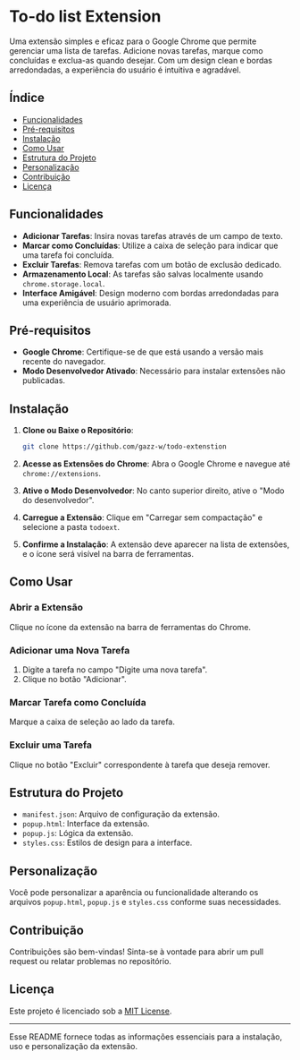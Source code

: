# To-do list Extension

Uma extensão simples e eficaz para o Google Chrome que permite gerenciar uma lista de tarefas. Adicione novas tarefas, marque como concluídas e exclua-as quando desejar. Com um design clean e bordas arredondadas, a experiência do usuário é intuitiva e agradável.

## Índice
- [Funcionalidades](#funcionalidades)
- [Pré-requisitos](#pré-requisitos)
- [Instalação](#instalação)
- [Como Usar](#como-usar)
- [Estrutura do Projeto](#estrutura-do-projeto)
- [Personalização](#personalização)
- [Contribuição](#contribuição)
- [Licença](#licença)

## Funcionalidades
- **Adicionar Tarefas**: Insira novas tarefas através de um campo de texto.
- **Marcar como Concluídas**: Utilize a caixa de seleção para indicar que uma tarefa foi concluída.
- **Excluir Tarefas**: Remova tarefas com um botão de exclusão dedicado.
- **Armazenamento Local**: As tarefas são salvas localmente usando `chrome.storage.local`.
- **Interface Amigável**: Design moderno com bordas arredondadas para uma experiência de usuário aprimorada.

## Pré-requisitos
- **Google Chrome**: Certifique-se de que está usando a versão mais recente do navegador.
- **Modo Desenvolvedor Ativado**: Necessário para instalar extensões não publicadas.

## Instalação
1. **Clone ou Baixe o Repositório**:
    ```bash
    git clone https://github.com/gazz-w/todo-extenstion
    ```

2. **Acesse as Extensões do Chrome**:
    Abra o Google Chrome e navegue até `chrome://extensions`.

3. **Ative o Modo Desenvolvedor**:
    No canto superior direito, ative o "Modo do desenvolvedor".

4. **Carregue a Extensão**:
    Clique em "Carregar sem compactação" e selecione a pasta `todoext`.

5. **Confirme a Instalação**:
    A extensão deve aparecer na lista de extensões, e o ícone será visível na barra de ferramentas.

## Como Usar

### Abrir a Extensão
Clique no ícone da extensão na barra de ferramentas do Chrome.

### Adicionar uma Nova Tarefa
1. Digite a tarefa no campo "Digite uma nova tarefa".
2. Clique no botão "Adicionar".

### Marcar Tarefa como Concluída
Marque a caixa de seleção ao lado da tarefa.

### Excluir uma Tarefa
Clique no botão "Excluir" correspondente à tarefa que deseja remover.

## Estrutura do Projeto
- `manifest.json`: Arquivo de configuração da extensão.
- `popup.html`: Interface da extensão.
- `popup.js`: Lógica da extensão.
- `styles.css`: Estilos de design para a interface.

## Personalização
Você pode personalizar a aparência ou funcionalidade alterando os arquivos `popup.html`, `popup.js` e `styles.css` conforme suas necessidades.

## Contribuição
Contribuições são bem-vindas! Sinta-se à vontade para abrir um pull request ou relatar problemas no repositório.

## Licença
Este projeto é licenciado sob a [MIT License](LICENSE).

---

Esse README fornece todas as informações essenciais para a instalação, uso e personalização da extensão.